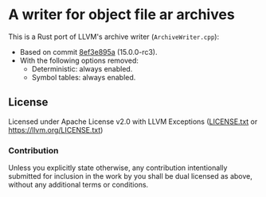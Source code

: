 # A writer for object file ar archives

This is a Rust port of LLVM's archive writer (`ArchiveWriter.cpp`):
* Based on commit [8ef3e895a](https://github.com/llvm/llvm-project/tree/3d3ef9d073e1e27ea57480b371b7f5a9f5642ed2) (15.0.0-rc3).
* With the following options removed:
  * Deterministic: always enabled.
  * Symbol tables: always enabled.

## License

Licensed under Apache License v2.0 with LLVM Exceptions
([LICENSE.txt](LICENSE.txt) or https://llvm.org/LICENSE.txt)

### Contribution

Unless you explicitly state otherwise, any contribution intentionally submitted
for inclusion in the work by you shall be dual licensed as above, without any
additional terms or conditions.
